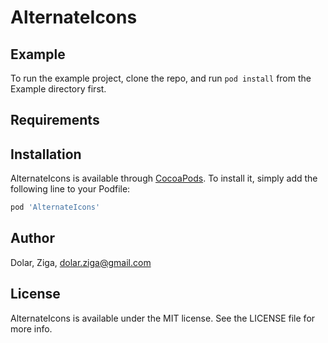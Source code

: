 # AlternateIcons

<!--[![CI Status](https://img.shields.io/travis/Dolar, Ziga/AlternateIcons.svg?style=flat)](https://travis-ci.org/Dolar, Ziga/AlternateIcons)
[![Version](https://img.shields.io/cocoapods/v/AlternateIcons.svg?style=flat)](https://cocoapods.org/pods/AlternateIcons)
[![License](https://img.shields.io/cocoapods/l/AlternateIcons.svg?style=flat)](https://cocoapods.org/pods/AlternateIcons)
[![Platform](https://img.shields.io/cocoapods/p/AlternateIcons.svg?style=flat)](https://cocoapods.org/pods/AlternateIcons)-->

## Example

To run the example project, clone the repo, and run `pod install` from the Example directory first.

## Requirements

## Installation

AlternateIcons is available through [CocoaPods](https://cocoapods.org). To install
it, simply add the following line to your Podfile:

```ruby
pod 'AlternateIcons'
```

## Author

Dolar, Ziga, dolar.ziga@gmail.com

## License

AlternateIcons is available under the MIT license. See the LICENSE file for more info.
